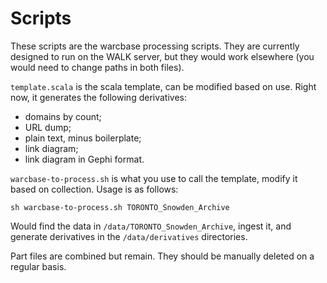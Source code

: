 # Scripts

These scripts are the warcbase processing scripts. They are currently designed to run on the WALK server, but they would work elsewhere (you would need to change paths in both files).

`template.scala` is the scala template, can be modified based on use. Right now, it generates the following derivatives:
- domains by count;
- URL dump;
- plain text, minus boilerplate;
- link diagram;
- link diagram in Gephi format.

`warcbase-to-process.sh` is what you use to call the template, modify it based on collection. Usage is as follows:

```
sh warcbase-to-process.sh TORONTO_Snowden_Archive
```

Would find the data in `/data/TORONTO_Snowden_Archive`, ingest it, and generate derivatives in the `/data/derivatives` directories. 

Part files are combined but remain. They should be manually deleted on a regular basis.
